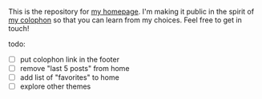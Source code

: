 This is the repository for [my homepage](https://louispotok.com). I'm making it public in the spirit of [my colophon](https://louispotok.com/colophon) so that you can learn from my choices. Feel free to get in touch!

todo:
- [ ] put colophon link in the footer
- [ ] remove "last 5 posts" from home
- [ ] add list of "favorites" to home
- [ ] explore other themes
